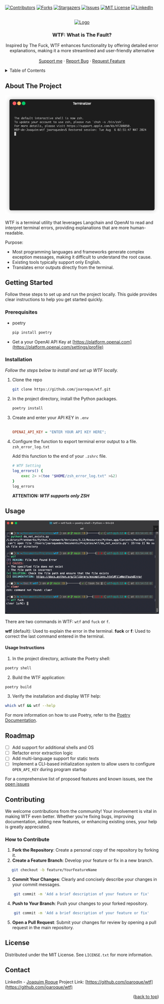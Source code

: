 <a id="readme-top"></a>

[![Contributors][contributors-shield]][contributors-url]
[![Forks][forks-shield]][forks-url]
[![Stargazers][stars-shield]][stars-url]
[![Issues][issues-shield]][issues-url]
[![MIT License][license-shield]][license-url]
[![LinkedIn][linkedin-shield]][linkedin-url]

<!-- PROJECT LOGO -->
<br />
<div align="center">
  <a href="https://github.com/joaroque/wtf">
    <img src="https://i.giphy.com/media/v1.Y2lkPTc5MGI3NjExZGxzcmVvYXQ2bXZnc25ldnQyenpsNTlvbGplMDZ0cDRrejV1bGRkMCZlcD12MV9pbnRlcm5hbF9naWZfYnlfaWQmY3Q9Zw/uHox9Jm5TyTPa/giphy.gif" alt="Logo" width="" height="">
  </a>

  <h3 align="center">WTF: What is The Fault?</h3>

  <p align="center">
   Inspired by The Fuck, WTF enhances functionality by offering detailed error explanations, making it a more streamlined and user-friendly alternative
    <br />
    <br />
    <a href="https://github.com/joaroque/wtf">Support me</a>
    ·
    <a href="https://github.com/joaroque/wtf/issues/new?labels=bug&template=bug-report---.md">Report Bug</a>
    ·
    <a href="https://github.com/joaroque/wtf/issues/new?labels=enhancement">Request Feature</a>
  </p>
</div>

<!-- TABLE OF CONTENTS -->
<details>
  <summary>Table of Contents</summary>
  <ol>
    <li>
      <a href="#about-the-project">About The Project</a>
    </li>
    <li>
      <a href="#getting-started">Getting Started</a>
      <ul>
        <li><a href="#prerequisites">Prerequisites</a></li>
        <li><a href="#installation">Installation</a></li>
      </ul>
    </li>
    <li><a href="#usage">Usage</a></li>
    <li><a href="#roadmap">Roadmap</a></li>
    <li><a href="#contributing">Contributing</a></li>
    <li><a href="#license">License</a></li>
    <li><a href="#contact">Contact</a></li>
  </ol>
</details>

<!-- ABOUT THE PROJECT -->

## About The Project

[![WTF Demo][app-demo]](https://github.com/joaroque/wtf)

WTF is a terminal utility that leverages Langchain and OpenAI to read and interpret terminal errors, providing explanations that are more human-readable.

Purpose:

- Most programming languages and frameworks generate complex exception messages, making it difficult to understand the root cause.
- Existing tools typically support only English.
- Translates error outputs directly from the terminal.

<!-- GETTING STARTED -->

## Getting Started

Follow these steps to set up and run the project locally. This guide provides clear instructions to help you get started quickly.

### Prerequisites

- poetry
  ```sh
  pip install poetry
  ```
- Get a your OpenAI API Key at [https://platform.openai.com](https://platform.openai.com/settings/profile)

### Installation

_Follow the steps below to install and set up WTF locally._

1. Clone the repo
   ```sh
   git clone https://github.com/joaroque/wtf.git
   ```
2. In the project directory, install the Python packages.
   ```sh
   poetry install
   ```
3. Create and enter your API KEY in `.env`

   ```ini

   OPENAI_API_KEY = "ENTER YOUR API KEY HERE";
   ```

4. Configure the function to export terminal error output to a file. `zsh_error_log.txt`

   Add this function to the end of your `.zshrc` file.

   ```sh
   # WTF Setting
   log_errors() {
       exec 2> >(tee "$HOME/zsh_error_log.txt" >&2)
   }
   log_errors
   ```

   **ATTENTION: _WTF supports only ZSH_**

<!-- USAGE EXAMPLES -->

## Usage

[![WTF screenshot][app-screenshot]](https://github.com/joaroque/wtf)

There are two commands in WTF: `wtf` and `fuck` or `f`.

**wtf** (default): Used to explain the error in the terminal.
**fuck** or **f**: Used to correct the last command entered in the terminal.

#### Usage Instructions

1. In the project directory, activate the Poetry shell:

```sh
poetry shell
```

2. Build the WTF application:

```sh
poetry build
```

3. Verify the installation and display WTF help:

```sh
which wtf && wtf --help
```

For more information on how to use Poetry, refer to the [Poetry Documentation](https://python-poetry.org/docs/basic-usage/).

<!-- ROADMAP -->

## Roadmap

- [ ] Add support for additional shells and OS
- [ ] Refactor error extraction logic
- [ ] Add multi-language support for static texts
- [ ] Implement a CLI-based initialization system to allow users to configure `OPEN_API_KEY` during program startup

For a comprehensive list of proposed features and known issues, see the [open issues](https://github.com/joaroque/wtf/issues)

<!-- CONTRIBUTING -->

## Contributing

We welcome contributions from the community! Your involvement is vital in making WTF even better. Whether you're fixing bugs, improving documentation, adding new features, or enhancing existing ones, your help is greatly appreciated.

### How to Contribute

1. **Fork the Repository**: Create a personal copy of the repository by forking it.
2. **Create a Feature Branch**: Develop your feature or fix in a new branch.

```sh
   git checkout -b feature/YourFeatureName
```

3. **Commit Your Changes**: Clearly and concisely describe your changes in your commit messages.

```sh
    git commit -m 'Add a brief description of your feature or fix'
```

4. **Push to Your Branch**: Push your changes to your forked repository.

```sh
    git commit -m 'Add a brief description of your feature or fix'
```

5. **Open a Pull Request**: Submit your changes for review by opening a pull request in the main repository.

<!-- LICENSE -->

## License

Distributed under the MIT License. See `LICENSE.txt` for more information.

<!-- CONTACT -->

## Contact

LinkedIn - [Joaquim Roque](https://www.linkedin.com/in/joaroque/)
Project Link: [https://github.com/joaroque/wtf](https://github.com/joaroque/wtf)

<p align="right">(<a href="#readme-top">back to top</a>)</p>

<!-- MARKDOWN LINKS & IMAGES -->
<!-- https://www.markdownguide.org/basic-syntax/#reference-style-links -->

[contributors-shield]: https://img.shields.io/github/contributors/joaroque/wtf.svg?style=for-the-badge
[contributors-url]: https://github.com/joaroque/wtf/graphs/contributors
[forks-shield]: https://img.shields.io/github/forks/joaroque/wtf.svg?style=for-the-badge
[forks-url]: https://github.com/joaroque/wtf/network/members
[stars-shield]: https://img.shields.io/github/stars/joaroque/wtf.svg?style=for-the-badge
[stars-url]: https://github.com/joaroque/wtf/stargazers
[issues-shield]: https://img.shields.io/github/issues/joaroque/wtf.svg?style=for-the-badge
[issues-url]: https://github.com/joaroque/wtf/issues
[license-shield]: https://img.shields.io/github/license/joaroque/wtf.svg?style=for-the-badge
[license-url]: https://github.com/joaroque/wtf/blob/master/LICENSE.txt
[linkedin-shield]: https://img.shields.io/badge/-LinkedIn-black.svg?style=for-the-badge&logo=linkedin&colorB=555
[linkedin-url]: https://linkedin.com/in/joaroque
[app-demo]: demo/demo.gif
[app-screenshot]: demo/demo_pic2.png
